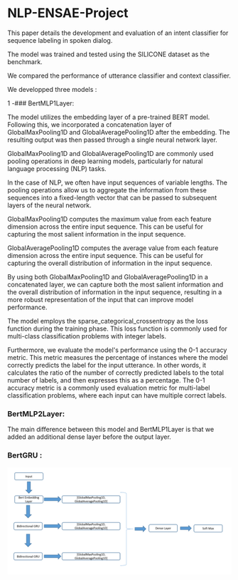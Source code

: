 # NLP-ENSAE-Project


This paper details the development and evaluation of an intent classifier for sequence labeling in spoken dialog. 

The model was trained and tested using the SILICONE dataset as the benchmark.

We compared the performance of utterance classifier and context classifier.

We developped three models : 


1 -### BertMLP1Layer: 

The model utilizes the embedding layer of a pre-trained BERT model. Following this, we incorporated a concatenation layer of GlobalMaxPooling1D and GlobalAveragePooling1D after the embedding. The resulting output was then passed through a single neural network layer.

GlobalMaxPooling1D and GlobalAveragePooling1D are commonly used pooling operations in deep learning models, particularly for natural language processing (NLP) tasks.

In the case of NLP, we often have input sequences of variable lengths. The pooling operations allow us to aggregate the information from these sequences into a fixed-length vector that can be passed to subsequent layers of the neural network.

GlobalMaxPooling1D computes the maximum value from each feature dimension across the entire input sequence. This can be useful for capturing the most salient information in the input sequence.

GlobalAveragePooling1D computes the average value from each feature dimension across the entire input sequence. This can be useful for capturing the overall distribution of information in the input sequence.

By using both GlobalMaxPooling1D and GlobalAveragePooling1D in a concatenated layer, we can capture both the most salient information and the overall distribution of information in the input sequence, resulting in a more robust representation of the input that can improve model performance.

The model employs the sparse_categorical_crossentropy as the loss function during the training phase. This loss function is commonly used for multi-class classification problems with integer labels.

Furthermore, we evaluate the model's performance using the 0-1 accuracy metric. This metric measures the percentage of instances where the model correctly predicts the label for the input utterance. In other words, it calculates the ratio of the number of correctly predicted labels to the total number of labels, and then expresses this as a percentage. The 0-1 accuracy metric is a commonly used evaluation metric for multi-label classification problems, where each input can have multiple correct labels.

### BertMLP2Layer:

The main difference between this model and BertMLP1Layer is that we added an additional dense layer before the output layer. 

### BertGRU : 

<img src="GRUModel.png" alt="Bert GRU " />
